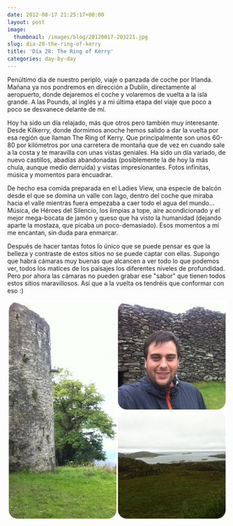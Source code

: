 ```yaml
---
date: 2012-08-17 21:25:17+00:00
layout: post
image:
  thumbnail: /images/blog/20120817-203221.jpg
slug: dia-28-the-ring-of-kerry
title: 'Día 28: The Ring of Kerry'
categories: day-by-day
---
```


Penúltimo día de nuestro periplo, viaje o panzada de coche por Irlanda. Mañana ya nos pondremos en dirección a Dublín, directamente al aeropuerto, donde dejaremos el coche y volaremos de vuelta a la isla grande. A las Pounds, al inglés y a mi última etapa del viaje que poco a poco se desvanece delante de mí.

Hoy ha sido un día relajado, más que otros pero también muy interesante. Desde Kilkerry, donde dormimos anoche hemos salido a dar la vuelta por esa región que llaman The Ring of Kerry. Que principalmente son unos 60-80 por kilómetros por una carretera de montaña que de vez en cuando sale a la costa y te maravilla con unas vistas geniales. Ha sido un día variado, de nuevo castillos, abadías abandonadas (posiblemente la de hoy la más chula, aunque medio derruida) y vistas impresionantes. Fotos infinitas, música y momentos para encuadrar.

De hecho esa comida preparada en el Ladies View, una especie de balcón desde el que se domina un valle con lago, dentro del coche que miraba hacia el valle mientras fuera empezaba a caer todo el agua del mundo... Música, de Héroes del Silencio, los limpias a tope, aire acondicionado y el mejor mega-bocata de jamón y queso que ha visto la humanidad (dejando aparte la mostaza, que picaba un poco-demasiado). Esos momentos a mí me encantan, sin duda para enmarcar.

Después de hacer tantas fotos lo único que se puede pensar es que la belleza y contraste de estos sitios no se puede captar con ellas. Supongo que habrá cámaras muy buenas que alcancen a ver todo lo que podemos ver, todos los matices de los paisajes los diferentes niveles de profundidad. Pero por ahora las cámaras no pueden grabar ese "sabor" que tienen todos estos sitios maravillosos. Así que a la vuelta os tendréis que conformar con eso :)

[![20120817-203221.jpg](/images/blog/20120817-203221.jpg)](/images/blog/20120817-203221.jpg)
